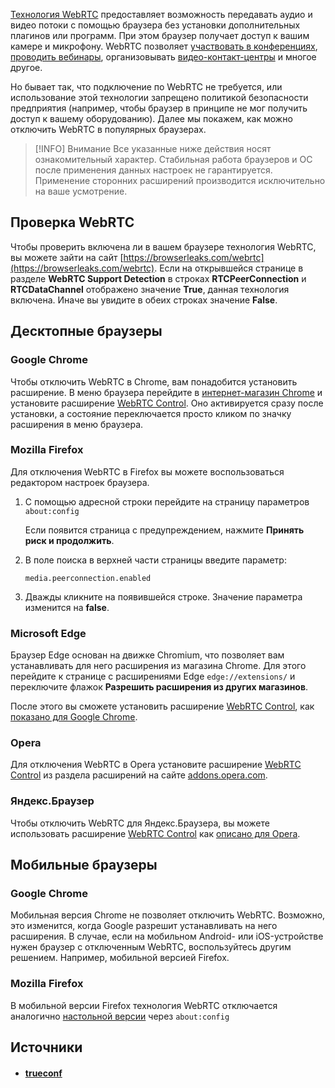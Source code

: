 [Технология WebRTC](https://trueconf.ru/webrtc.html) предоставляет возможность передавать аудио и видео потоки с помощью браузера без установки дополнительных плагинов или программ. При этом браузер получает доступ к вашим камере и микрофону. WebRTC позволяет [участвовать в конференциях](https://trueconf.ru/blog/baza-znaniy/kak-polzovateli-mogut-prisoedinyatsya-k-konferentsiyam-trueconf.html#i-11), [проводить вебинары](https://trueconf.ru/blog/baza-znaniy/kak-organizovat-vebinar-s-pomoshhyu-trueconf-server.html), организовывать [видео-контакт-центры](https://trueconf.ru/blog/wiki/video-kontakt-czentr) и многое другое.

Но бывает так, что подключение по WebRTC не требуется, или использование этой технологии запрещено политикой безопасности предприятия (например, чтобы браузер в принципе не мог получить доступ к вашему оборудованию). Далее мы покажем, как можно отключить WebRTC в популярных браузерах.

> [!INFO] Внимание
> Все указанные ниже действия носят ознакомительный характер. Стабильная работа браузеров и ОС после применения данных настроек не гарантируется. Применение сторонних расширений производится исключительно на ваше усмотрение.

## Проверка WebRTC

Чтобы проверить включена ли в вашем браузере технология WebRTC, вы можете зайти на сайт [https://browserleaks.com/webrtc](https://browserleaks.com/webrtc). Если на открывшейся странице в разделе **WebRTC Support Detection** в строках **RTCPeerConnection** и **RTCDataChannel** отображено значение **True**, данная технология включена. Иначе вы увидите в обеих строках значение **False**.

## Десктопные браузеры

### Google Chrome

Чтобы отключить WebRTC в Chrome, вам понадобится установить расширение. В меню браузера перейдите в [интернет-магазин Chrome](https://chrome.google.com/webstore/category/extensions?hl=ru) и установите расширение [WebRTC Control](https://chrome.google.com/webstore/detail/webrtc-control/fjkmabmdepjfammlpliljpnbhleegehm?hl=ru). Оно активируется сразу после установки, а состояние переключается просто кликом по значку расширения в меню браузера.

### Mozilla Firefox

Для отключения WebRTC в Firefox вы можете воспользоваться редактором настроек браузера.

1. С помощью адресной строки перейдите на страницу параметров `about:config`
    
    Если появится страница с предупреждением, нажмите **Принять риск и продолжить**.
    
2. В поле поиска в верхней части страницы введите параметр:  
      
    `media.peerconnection.enabled`  
      
    
3. Дважды кликните на появившейся строке. Значение параметра изменится на **false**.

### Microsoft Edge

Браузер Edge основан на движке Chromium, что позволяет вам устанавливать для него расширения из магазина Chrome. Для этого перейдите к странице с расширениями Edge `edge://extensions/` и переключите флажок **Разрешить расширения из других магазинов**.

После этого вы сможете установить расширение [WebRTC Control](https://chrome.google.com/webstore/detail/webrtc-control/fjkmabmdepjfammlpliljpnbhleegehm?hl=ru), как [показано для Google Chrome](https://trueconf.ru/blog/baza-znaniy/kak-otklyuchit-webrtc.html#Google_Chrome).

### Opera

Для отключения WebRTC в Opera установите расширение [WebRTC Control](https://addons.opera.com/en/extensions/details/webrtc-control/) из раздела расширений на сайте [addons.opera.com](https://addons.opera.com/en/extensions/).

### Яндекс.Браузер

Чтобы отключить WebRTC для Яндекс.Браузера, вы можете использовать расширение [WebRTC Control](https://addons.opera.com/en/extensions/details/webrtc-control/) как [описано для Opera](https://trueconf.ru/blog/baza-znaniy/kak-otklyuchit-webrtc.html#Opera).

## Мобильные браузеры

### Google Chrome

Мобильная версия Chrome не позволяет отключить WebRTC. Возможно, это изменится, когда Google разрешит устанавливать на него расширения. В случае, если на мобильном Android- или iOS-устройстве нужен браузер с отключенным WebRTC, воспользуйтесь другим решением. Например, мобильной версией Firefox.

### Mozilla Firefox

В мобильной версии Firefox технология WebRTC отключается аналогично [настольной версии](https://trueconf.ru/blog/baza-znaniy/kak-otklyuchit-webrtc.html#Mozilla_Firefox) через `about:config`

## Источники
- #### [trueconf](https://trueconf.ru/blog/baza-znaniy/kak-otklyuchit-webrtc.html)